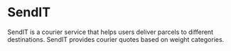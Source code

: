 # SendIT
SendIT is a courier service that helps users deliver parcels to different destinations. SendIT provides courier quotes based on weight categories. 
